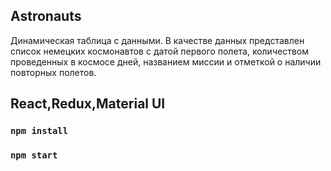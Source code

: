 
## Astronauts

Динамическая таблица с данными. В качестве данных представлен список немецких космонавтов с датой первого полета, количеством проведенных в космосе дней, названием миссии и отметкой о наличии повторных полетов.

## React,Redux,Material UI

### `npm install`

### `npm start`

